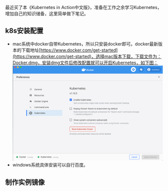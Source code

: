 最近买了本《Kubernetes in Action中文版》，准备在工作之余学习Kubernetes，增加自己的知识储备，这里简单做下笔记。

## k8s安装配置
 - mac系统中docker自带Kubernetes，所以只安装docker即可。docker最新版本的下载地址[https://www.docker.com/get-started](https://www.docker.com/get-started)，选择mac版本下载，下载文件为：Docker.dmg，安装dmg文件后修改配置就可以开启Kubernetes，如下图：  
![](https://github.com/markbest/k8s-study-notes/blob/main/images/d158d8a2-014e-11eb-b281-7eeb6dbfe843.png "")  
 - windows系统具体安装可以自行百度。

## 制作实例镜像
